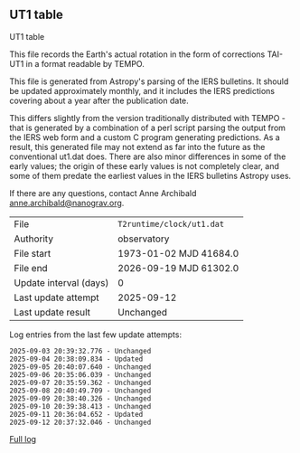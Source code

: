
## UT1 table

UT1 table

This file records the Earth's actual rotation in the form of
corrections TAI-UT1 in a format readable by TEMPO.

This file is generated from Astropy's parsing of the IERS
bulletins. It should be updated approximately monthly, and it
includes the IERS predictions covering about a year after the
publication date.

This differs slightly from the version traditionally distributed
with TEMPO - that is generated by a combination of a perl script
parsing the output from the IERS web form and a custom C program
generating predictions. As a result, this generated file may not
extend as far into the future as the conventional ut1.dat does.
There are also minor differences in some of the early values; the
origin of these early values is not completely clear, and some of
them predate the earliest values in the IERS bulletins Astropy uses.

If there are any questions, contact Anne Archibald
<anne.archibald@nanograv.org>.

|     |     |
|:--- |:--- |
| File | `T2runtime/clock/ut1.dat` |
| Authority | observatory |
| File start | 1973-01-02 MJD 41684.0 |
| File end | 2026-09-19 MJD 61302.0 |
| Update interval (days) | 0 |
| Last update attempt | 2025-09-12 |
| Last update result | Unchanged |

Log entries from the last few update attempts:
```
2025-09-03 20:39:32.776 - Unchanged
2025-09-04 20:38:09.834 - Updated
2025-09-05 20:40:07.640 - Unchanged
2025-09-06 20:35:06.039 - Unchanged
2025-09-07 20:35:59.362 - Unchanged
2025-09-08 20:40:49.709 - Unchanged
2025-09-09 20:38:40.326 - Unchanged
2025-09-10 20:39:38.413 - Unchanged
2025-09-11 20:36:04.652 - Updated
2025-09-12 20:37:32.046 - Unchanged
```
[Full log](https://raw.githubusercontent.com/ipta/pulsar-clock-corrections/main/log/T2runtime/clock/ut1.dat.log)
